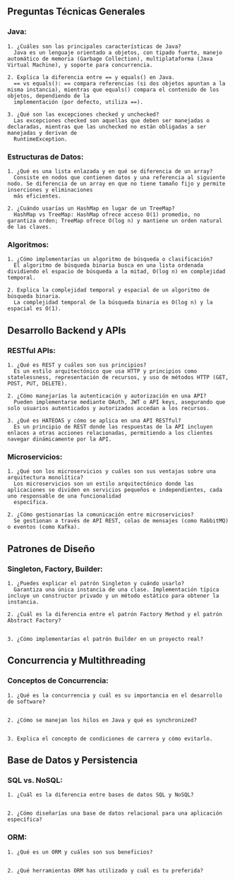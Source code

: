 ## Preguntas Técnicas Generales
  
  ### Java:
    
    1. ¿Cuáles son las principales características de Java?
      Java es un lenguaje orientado a objetos, con tipado fuerte, manejo automático de memoria (Garbage Collection), multiplataforma (Java Virtual Machine), y soporte para concurrencia.

    2. Explica la diferencia entre == y equals() en Java.
      == vs equals(): == compara referencias (si dos objetos apuntan a la misma instancia), mientras que equals() compara el contenido de los objetos, dependiendo de la 
      implementación (por defecto, utiliza ==).

    3. ¿Qué son las excepciones checked y unchecked?
      Las excepciones checked son aquellas que deben ser manejadas o declaradas, mientras que las unchecked no están obligadas a ser manejadas y derivan de 
      RuntimeException.

  ### Estructuras de Datos:
    
    1. ¿Qué es una lista enlazada y en qué se diferencia de un array?
      Consiste en nodos que contienen datos y una referencia al siguiente nodo. Se diferencia de un array en que no tiene tamaño fijo y permite inserciones y eliminaciones 
      más eficientes.

    2. ¿Cuándo usarías un HashMap en lugar de un TreeMap?
      HashMap vs TreeMap: HashMap ofrece acceso O(1) promedio, no garantiza orden; TreeMap ofrece O(log n) y mantiene un orden natural de las claves.

  ### Algoritmos:
  
    1. ¿Cómo implementarías un algoritmo de búsqueda o clasificación?
      El algoritmo de búsqueda binaria busca en una lista ordenada dividiendo el espacio de búsqueda a la mitad, O(log n) en complejidad temporal.
  
    2. Explica la complejidad temporal y espacial de un algoritmo de búsqueda binaria.
      La complejidad temporal de la búsqueda binaria es O(log n) y la espacial es O(1).

## Desarrollo Backend y APIs

  ### RESTful APIs:
  
    1. ¿Qué es REST y cuáles son sus principios?
      Es un estilo arquitectónico que usa HTTP y principios como statelessness, representación de recursos, y uso de métodos HTTP (GET, POST, PUT, DELETE).

    2. ¿Cómo manejarías la autenticación y autorización en una API?
      Pueden implementarse mediante OAuth, JWT o API keys, asegurando que solo usuarios autenticados y autorizados accedan a los recursos.

    3. ¿Qué es HATEOAS y cómo se aplica en una API RESTful?
      Es un principio de REST donde las respuestas de la API incluyen enlaces a otras acciones relacionadas, permitiendo a los clientes navegar dinámicamente por la API.

  ### Microservicios:
  
    1. ¿Qué son los microservicios y cuáles son sus ventajas sobre una arquitectura monolítica?
      Los microservicios son un estilo arquitectónico donde las aplicaciones se dividen en servicios pequeños e independientes, cada uno responsable de una funcionalidad 
      específica.

    2. ¿Cómo gestionarías la comunicación entre microservicios?
      Se gestionan a través de API REST, colas de mensajes (como RabbitMQ) o eventos (como Kafka).

## Patrones de Diseño

  ### Singleton, Factory, Builder:
  
    1. ¿Puedes explicar el patrón Singleton y cuándo usarlo?
      Garantiza una única instancia de una clase. Implementación típica incluye un constructor privado y un método estático para obtener la instancia.

    2. ¿Cuál es la diferencia entre el patrón Factory Method y el patrón Abstract Factory?


    3. ¿Cómo implementarías el patrón Builder en un proyecto real?


## Concurrencia y Multithreading

  ### Conceptos de Concurrencia:
  
    1. ¿Qué es la concurrencia y cuál es su importancia en el desarrollo de software?


    2. ¿Cómo se manejan los hilos en Java y qué es synchronized?


    3. Explica el concepto de condiciones de carrera y cómo evitarlo.


## Base de Datos y Persistencia

  ### SQL vs. NoSQL:
  
    1. ¿Cuál es la diferencia entre bases de datos SQL y NoSQL?


    2. ¿Cómo diseñarías una base de datos relacional para una aplicación específica?



  ### ORM:

    1. ¿Qué es un ORM y cuáles son sus beneficios?


    2. ¿Qué herramientas ORM has utilizado y cuál es tu preferida?


